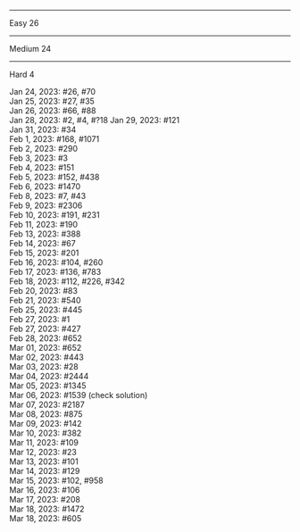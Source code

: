 -------
Easy 26

-------
Medium 24

-------
Hard 4

Jan 24, 2023: #26, #70  
Jan 25, 2023: #27, #35  
Jan 26, 2023: #66, #88  
Jan 28, 2023: #2, #4, #?18 
Jan 29, 2023: #121  
Jan 31, 2023: #34  
Feb 1, 2023: #168, #1071  
Feb 2, 2023: #290  
Feb 3, 2023: #3  
Feb 4, 2023: #151  
Feb 5, 2023: #152, #438  
Feb 6, 2023: #1470  
Feb 8, 2023: #7, #43  
Feb 9, 2023: #2306  
Feb 10, 2023: #191, #231  
Feb 11, 2023: #190  
Feb 13, 2023: #388  
Feb 14, 2023: #67  
Feb 15, 2023: #201  
Feb 16, 2023: #104, #260  
Feb 17, 2023: #136, #783  
Feb 18, 2023: #112, #226, #342  
Feb 20, 2023: #83  
Feb 21, 2023: #540  
Feb 25, 2023: #445  
Feb 27, 2023: #1  
Feb 27, 2023: #427  
Feb 28, 2023: #652  
Mar 01, 2023: #652  
Mar 02, 2023: #443  
Mar 03, 2023: #28  
Mar 04, 2023: #2444  
Mar 05, 2023: #1345  
Mar 06, 2023: #1539 (check solution)  
Mar 07, 2023: #2187  
Mar 08, 2023: #875  
Mar 09, 2023: #142  
Mar 10, 2023: #382  
Mar 11, 2023: #109  
Mar 12, 2023: #23  
Mar 13, 2023: #101  
Mar 14, 2023: #129  
Mar 15, 2023: #102, #958  
Mar 16, 2023: #106  
Mar 17, 2023: #208  
Mar 18, 2023: #1472  
Mar 18, 2023: #605  